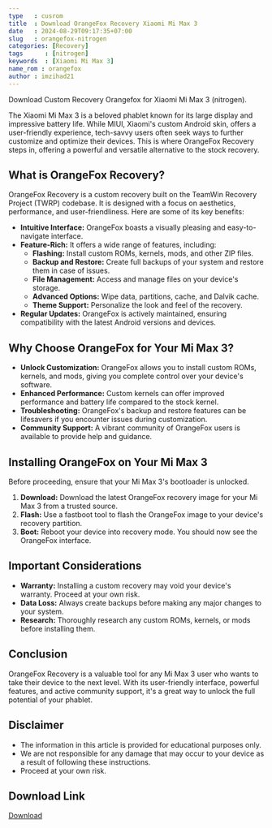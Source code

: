 ```yaml
---
type   : cusrom
title  : Download OrangeFox Recovery Xiaomi Mi Max 3
date   : 2024-08-29T09:17:35+07:00
slug   : orangefox-nitrogen
categories: [Recovery]
tags      : [nitrogen]
keywords  : [Xiaomi Mi Max 3]
name_rom : orangefox
author : imzihad21
---
```


Download Custom Recovery Orangefox for Xiaomi Mi Max 3 (nitrogen).

The Xiaomi Mi Max 3 is a beloved phablet known for its large display and impressive battery life. While MIUI, Xiaomi's custom Android skin, offers a user-friendly experience, tech-savvy users often seek ways to further customize and optimize their devices. This is where OrangeFox Recovery steps in, offering a powerful and versatile alternative to the stock recovery.

## What is OrangeFox Recovery?

OrangeFox Recovery is a custom recovery built on the TeamWin Recovery Project (TWRP) codebase. It is designed with a focus on aesthetics, performance, and user-friendliness. Here are some of its key benefits:

* **Intuitive Interface:** OrangeFox boasts a visually pleasing and easy-to-navigate interface.
* **Feature-Rich:** It offers a wide range of features, including:
    * **Flashing:** Install custom ROMs, kernels, mods, and other ZIP files.
    * **Backup and Restore:** Create full backups of your system and restore them in case of issues.
    * **File Management:** Access and manage files on your device's storage.
    * **Advanced Options:** Wipe data, partitions, cache, and Dalvik cache.
    * **Theme Support:** Personalize the look and feel of the recovery.
* **Regular Updates:** OrangeFox is actively maintained, ensuring compatibility with the latest Android versions and devices.

## Why Choose OrangeFox for Your Mi Max 3?

* **Unlock Customization:** OrangeFox allows you to install custom ROMs, kernels, and mods, giving you complete control over your device's software.
* **Enhanced Performance:** Custom kernels can offer improved performance and battery life compared to the stock kernel.
* **Troubleshooting:** OrangeFox's backup and restore features can be lifesavers if you encounter issues during customization.
* **Community Support:** A vibrant community of OrangeFox users is available to provide help and guidance.

## Installing OrangeFox on Your Mi Max 3

Before proceeding, ensure that your Mi Max 3's bootloader is unlocked.

1. **Download:** Download the latest OrangeFox recovery image for your Mi Max 3 from a trusted source.
2. **Flash:** Use a fastboot tool to flash the OrangeFox image to your device's recovery partition.
3. **Boot:** Reboot your device into recovery mode. You should now see the OrangeFox interface.

## Important Considerations

* **Warranty:** Installing a custom recovery may void your device's warranty. Proceed at your own risk.
* **Data Loss:** Always create backups before making any major changes to your system.
* **Research:** Thoroughly research any custom ROMs, kernels, or mods before installing them.

## Conclusion

OrangeFox Recovery is a valuable tool for any Mi Max 3 user who wants to take their device to the next level. With its user-friendly interface, powerful features, and active community support, it's a great way to unlock the full potential of your phablet.

## Disclaimer

* The information in this article is provided for educational purposes only.
* We are not responsible for any damage that may occur to your device as a result of following these instructions.
* Proceed at your own risk. 


## Download Link
[Download](https://orangefox.download/device/nitrogen)


